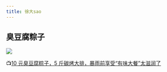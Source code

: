 ```yaml
---
title: 徐大sao
---
```


## 臭豆腐粽子

![](/mukbang/9.jpg)

:tv:[10 元臭豆腐粽子，5 斤碳烤大排，暴雨前享受“有味大餐”太滋润了](https://www.bilibili.com/video/BV1hf4y187oV)
